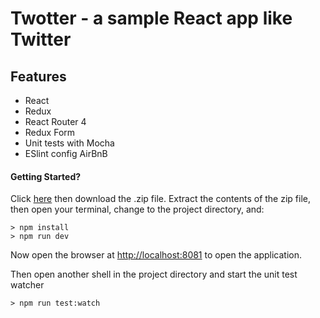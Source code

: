 # Twotter - a sample React app like Twitter

## Features
* React
* Redux
* React Router 4
* Redux Form
* Unit tests with Mocha
* ESlint config AirBnB 

#### Getting Started?
Click [here](https://github.com/roelver/Twotter/releases) then download the .zip file.  Extract the contents of the zip file, then open your terminal, change to the project directory, and:

```
> npm install
> npm run dev
```
Now open the browser at [http://localhost:8081]() to open the application.

Then open another shell in the project directory and start the unit test watcher 
```
> npm run test:watch
```

